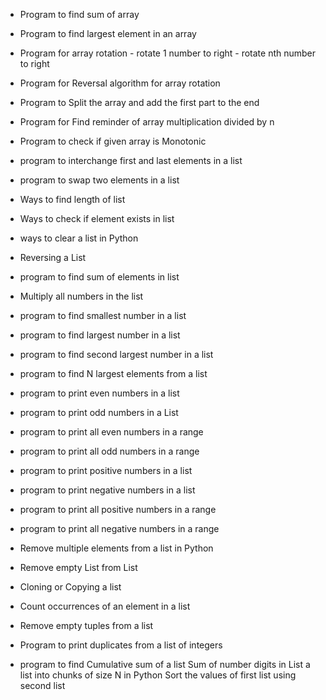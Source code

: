 -  Program to find sum of array
-  Program to find largest element in an array
-  Program for array rotation - rotate 1 number to right - rotate nth number to right 
-  Program for Reversal algorithm for array rotation
-  Program to Split the array and add the first part to the end
-  Program for Find reminder of array multiplication divided by n
-  Program to check if given array is Monotonic
 
-  program to interchange first and last elements in a list
-  program to swap two elements in a list
-  Ways to find length of list
-  Ways to check if element exists in list
-  ways to clear a list in Python
-  Reversing a List
-  program to find sum of elements in list
-  Multiply all numbers in the list
-  program to find smallest number in a list
-  program to find largest number in a list
-  program to find second largest number in a list
-  program to find N largest elements from a list
-  program to print even numbers in a list
-  program to print odd numbers in a List
-  program to print all even numbers in a range
-  program to print all odd numbers in a range
-  program to print positive numbers in a list
-  program to print negative numbers in a list
-  program to print all positive numbers in a range
-  program to print all negative numbers in a range
-  Remove multiple elements from a list in Python
-  Remove empty List from List
-  Cloning or Copying a list
-  Count occurrences of an element in a list
-  Remove empty tuples from a list
-  Program to print duplicates from a list of integers
-  program to find Cumulative sum of a list
 Sum of number digits in List
 a list into chunks of size N in Python
 Sort the values of first list using second list
